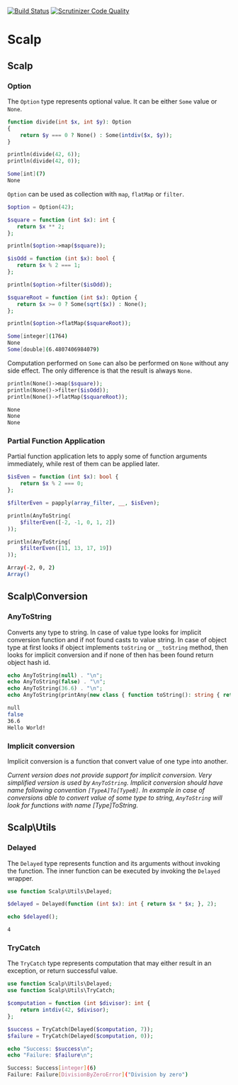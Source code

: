 [![Build Status](https://travis-ci.org/pawaclawczyk/scalp.svg?branch=master)](https://travis-ci.org/pawaclawczyk/scalp)
[![Scrutinizer Code Quality](https://scrutinizer-ci.com/g/pawaclawczyk/scalp/badges/quality-score.png)](https://scrutinizer-ci.com/g/pawaclawczyk/scalp/)

Scalp
======

## Scalp
### Option
The `Option` type represents optional value. It can be either `Some` value or `None`.

```php
function divide(int $x, int $y): Option
{
    return $y === 0 ? None() : Some(intdiv($x, $y));
}

println(divide(42, 6));
println(divide(42, 0));
```

```bash
Some[int](7)
None
```

`Option` can be used as collection with `map`, `flatMap` or `filter`.

 ```php
$option = Option(42);

$square = function (int $x): int {
    return $x ** 2;
};

println($option->map($square));

$isOdd = function (int $x): bool {
    return $x % 2 === 1;
};

println($option->filter($isOdd));

$squareRoot = function (int $x): Option {
    return $x >= 0 ? Some(sqrt($x)) : None();
};

println($option->flatMap($squareRoot));
 ```

```bash
Some[integer](1764)
None
Some[double](6.4807406984079)
```

Computation performed on `Some` can also be performed on `None` without any side effect. The only difference is that
the result is always `None`.

```php
println(None()->map($square));
println(None()->filter($isOdd));
println(None()->flatMap($squareRoot));
```

```bash
None
None
None
```

### Partial Function Application
Partial function application lets to apply some of function arguments immediately, while rest of them can be applied later.

```php
$isEven = function (int $x): bool {
    return $x % 2 === 0;
};

$filterEven = papply(array_filter, __, $isEven);

println(AnyToString(
    $filterEven([-2, -1, 0, 1, 2])
));

println(AnyToString(
    $filterEven([11, 13, 17, 19])
));
```

```bash
Array(-2, 0, 2)
Array()
```

## Scalp\Conversion
### AnyToString
Converts any type to string. In case of value type looks for implicit conversion function and if not found casts to value string. 
In case of object type at first looks if object implements `toString` or `__toString` method, then looks for implicit conversion
and if none of then has been found return object hash id.

```php
echo AnyToString(null) . "\n";
echo AnyToString(false) . "\n";
echo AnyToString(36.6) . "\n";
echo AnyToString(printAny(new class { function toString(): string { return 'Hello World!'; }});) . "\n";
```

```bash
null
false
36.6
Hello World!
```

### Implicit conversion
Implicit conversion is a function that convert value of one type into another.

*Current version does not provide support for implicit conversion. Very simplified version is used by `AnyToString`.
Implicit conversion should have name following convention `[TypeA]To[TypeB]`.
In example in case of conversions able to convert value of some type to string, `AnyToString` will look for functions 
with name [Type]ToString.*

## Scalp\Utils
### Delayed
The `Delayed` type represents function and its arguments without invoking the function.
The inner function can be executed by invoking the `Delayed` wrapper.

```php
use function Scalp\Utils\Delayed;

$delayed = Delayed(function (int $x): int { return $x * $x; }, 2);

echo $delayed();
```

```bash
4
```

### TryCatch
The `TryCatch` type represents computation that may either result in an exception, or return successful value.

```php
use function Scalp\Utils\Delayed;
use function Scalp\Utils\TryCatch;

$computation = function (int $divisor): int {
    return intdiv(42, $divisor);
};

$success = TryCatch(Delayed($computation, 7));
$failure = TryCatch(Delayed($computation, 0));

echo "Success: $success\n";
echo "Failure: $failure\n";
```

```bash
Success: Success[integer](6)
Failure: Failure[DivisionByZeroError]("Division by zero")
```
